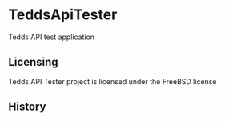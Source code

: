 # TeddsApiTester
Tedds API test application

## Licensing
Tedds API Tester project is licensed under the FreeBSD license

## History
